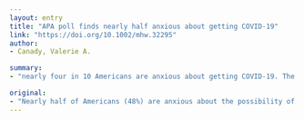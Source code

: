 ```yaml
---
layout: entry
title: "APA poll finds nearly half anxious about getting COVID-19"
link: "https://doi.org/10.1002/mhw.32295"
author:
- Canady, Valerie A.

summary:
- "nearly four in 10 Americans are anxious about getting COVID-19. The poll released by the American Psychiatric Association (APA) March 15. But many more Americans (62%) are worried about the possibility of family and loved ones getting the coronavirus. Many more Americans are concerned about the potential of getting it, the APA said. Almost half of Americans (48%) are anxious, according to a new national poll. About 4 in 10 (40%) are ill or dying from it. A new poll by the a third of Americans are worried."

original:
- "Nearly half of Americans (48%) are anxious about the possibility of getting COVID-19, and nearly four in 10 Americans (40%) are anxious about becoming seriously ill or dying from it, according to a new national poll released by the American Psychiatric Association (APA) March 15. However, many more Americans (62%) are anxious about the possibility of family and loved ones getting the coronavirus, the APA stated."
---
```


